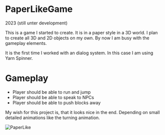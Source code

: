 # PaperLikeGame

2023 (still unter development) 

This is a game I started to create. It is in a paper style in a 3D world. 
I plan to create all 3D and 2D objects on my own. By now I am busy with the gameplay elements. 

It is the first time I worked with an dialog system. In this case I am using Yarn Spinner. 

# Gameplay
- Player should be able to run and jump 
- Player should be able to speak to NPCs
- Player should be able to push blocks away

My wish for this project is, that it looks nice in the end. Depending on small detailed animations like the turning animation. 

![PaperLike](https://github.com/MatiHaufn/PaperLikeGame/assets/65949947/5b3a9e3b-825b-4565-b869-3803467db68c)

